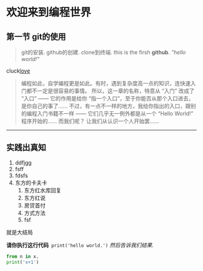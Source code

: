  # 欢迎来到编程世界

 ## 第一节 git的使用
> git的安装.
>github的创建.
>clone到终端.
this is the firsh **github**.
*"hello world!"*



 cluck[love](https://www.bilibili.com/video/av75225128)

 > 编程如此，自学编程更是如此。有时，遇到复杂度高一点的知识，连快速入门都不一定是很容易的事情。
>所以，这一章的名称，特意从 “入门” 改成了 “入口” —— 它的作用是给你 “指一个入口”，至于你能否从那个入口进去，是你自己的事了……
>不过，有一点不一样的地方，我给你指出的入口，跟别的编程入门书籍不一样 —— 它们几乎无一例外都是从一个 “Hello World!” 程序开始的…… 而我们呢？
>让我们从认识一个人开始罢……

---

## 实践出真知

1. ddfjgg
2. fsff
3. fdsfs
4. 东方的卡夫卡 
   1. 东方红水库回复
   2. 东方红说
   3. 房贷首付
   4. 方式方法
   5. fsf 

就是大结局

**请你执行这行代码**` print('hello world.')` *然后告诉我们结果*.

```python
from n in x.
print('x+1')
```
